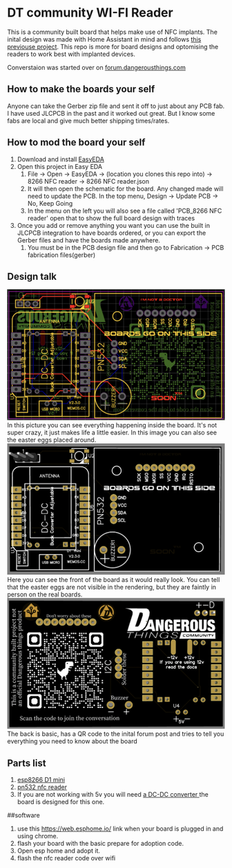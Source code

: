 # DT community WI-FI Reader
This is a community built board that helps make use of NFC implants. The inital design was made with Home Assistant in mind and follows [this previouse project](https://github.com/adonno/tagreader). This repo is more for board designs and optomising the readers to work best with implanted devices.

Converstaion was started over on [forum.dangerousthings.com](https://forum.dangerousthings.com/t/rfid-usb-reader-with-home-assistant/16268)

## How to make the boards your self
Anyone can take the Gerber zip file and sent it off to just about any PCB fab. I have used JLCPCB in the past and it worked out great. But I know some fabs are local and give much better shipping times/rates.

## How to mod the board your self
1) Download and install [EasyEDA](https://easyeda.com/) 
2) Open this project in Easy EDA
    1) File -> Open -> EasyEDA -> (location you clones this repo into) -> 8266 NFC reader -> 8266 NFC reader.json
    2) It will then open the schematic for the board. Any changed made will need to update the PCB. In the top menu, Design -> Update PCB -> No, Keep Going
    3) In the menu on the left you will also see a file called 'PCB_8266 NFC reader' open that to show the full board design with traces
3) Once you add or remove anything you want you can use the built in JLCPCB integration to have boards ordered, or you can export the Gerber files and have the boards made anywhere.
    1) You must be in the PCB design file and then go to Fabrication -> PCB fabrication files(gerber)
    
## Design talk
![Schematic Design](images/schematic.png)
In this picture you can see everything happening inside the board. It's not super crazy, it just makes life a little easier. In this image you can also see the easter eggs placed around.
![Front of the board](images/front.png)
Here you can see the front of the board as it would really look. You can tell that the easter eggs are not visible in the rendering, but they are faintly in person on the real boards.
![Back of the board](images/back.png)
The back is basic, has a QR code to the inital forum post and tries to tell you everything you need to know about the board

## Parts list
1) [esp8266 D1 mini](https://www.amazon.com/AITRIP-NodeMcu-Internet-Development-Compatible/dp/B08C7FYM5T/ref=sr_1_3?crid=HAV3ULNUT1Y2&keywords=d1+mini&qid=1662158264&sprefix=d1+mini%2Caps%2C164&sr=8-3)
2) [pn532 nfc reader](https://www.amazon.com/HiLetgo-Communication-Arduino-Raspberry-Android/dp/B01I1J17LC/ref=sr_1_3?crid=38TIEZ6BNQYL7&keywords=pn532&qid=1662158379&sprefix=pn532%2Caps%2C119&sr=8-3)
3) If you are not working with 5v you will need [a DC-DC converter ](https://www.amazon.com/MP1584EN-DC-DC-Converter-Adjustable-Module/dp/B01MQGMOKI/ref=sr_1_37?crid=2YRBOG5B0VW6J&keywords=dc-dc&qid=1662157347&sprefix=dc-dc%2Caps%2C112&sr=8-37&th=1) the board is designed for this one.

##software
1) use this https://web.esphome.io/ link when your board is plugged in and using chrome.
2) flash your board with the basic prepare for adoption code.
3) Open esp home and adopt it.
4) flash the nfc reader code over wifi
